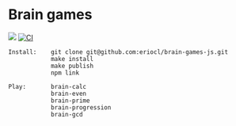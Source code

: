 # Brain games

<a href="https://codeclimate.com/github/eriocl/frontend-project-lvl1/maintainability"><img src="https://api.codeclimate.com/v1/badges/91483b11eb5e1f07882e/maintainability" /></a>
[![CI](https://github.com/eriocl/frontend-project-lvl1/actions/workflows/CI.yml/badge.svg)](https://github.com/eriocl/frontend-project-lvl1/actions/workflows/CI.yml)

    Install:    git clone git@github.com:eriocl/brain-games-js.git
                make install
                make publish
                npm link

    Play:       brain-calc
                brain-even
                brain-prime
                brain-progression
                brain-gcd

